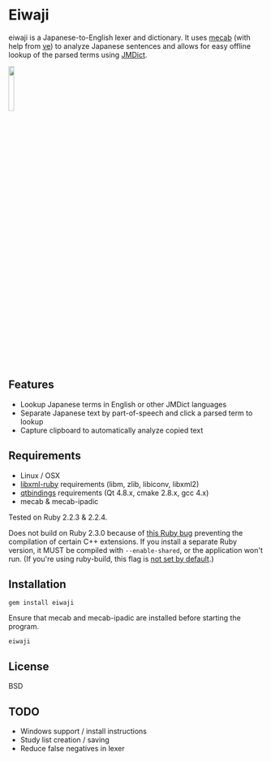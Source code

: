 # Eiwaji

eiwaji is a Japanese-to-English lexer and dictionary. It uses [mecab](http://taku910.github.io/mecab/) (with help from [ve](https://github.com/Kimtaro/ve)) to analyze Japanese sentences and allows for easy offline lookup of the parsed terms using [JMDict](http://www.edrdg.org/jmdict/j_jmdict.html).

<a href="https://raw.githubusercontent.com/Ruin0x11/eiwaji/master/img/linux.png"><img src="https://cloud.githubusercontent.com/assets/6700637/12964930/560a59da-d018-11e5-8d27-a3139da662b1.png" width="15%"></img></a>

## Features
* Lookup Japanese terms in English or other JMDict languages
* Separate Japanese text by part-of-speech and click a parsed term to lookup
* Capture clipboard to automatically analyze copied text

## Requirements
* Linux / OSX
* [libxml-ruby](https://github.com/xml4r/libxml-ruby) requirements (libm, zlib, libiconv, libxml2)
* [qtbindings](https://github.com/ryanmelt/qtbindings) requirements (Qt 4.8.x, cmake 2.8.x, gcc 4.x)
* mecab & mecab-ipadic

Tested on Ruby 2.2.3 & 2.2.4.

Does not build on Ruby 2.3.0 because of [this Ruby bug](https://bugs.ruby-lang.org/issues/11962) preventing the compilation of certain C++ extensions. If you install a separate Ruby version, it MUST be compiled with `--enable-shared`, or the application won't run. (If you're using ruby-build, this flag is [not set by default](https://github.com/rbenv/ruby-build/issues/35).)

## Installation
```
gem install eiwaji
```
Ensure that mecab and mecab-ipadic are installed before starting the program.
```
eiwaji
```

## License
BSD

## TODO
* Windows support / install instructions
* Study list creation / saving
* Reduce false negatives in lexer
